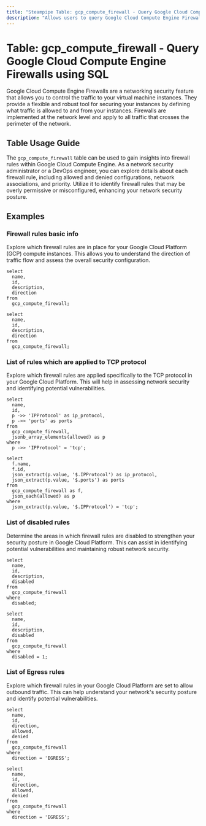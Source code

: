 ```yaml
---
title: "Steampipe Table: gcp_compute_firewall - Query Google Cloud Compute Engine Firewalls using SQL"
description: "Allows users to query Google Cloud Compute Engine Firewalls, providing insights into firewall rules and their configurations."
---
```


# Table: gcp_compute_firewall - Query Google Cloud Compute Engine Firewalls using SQL

Google Cloud Compute Engine Firewalls are a networking security feature that allows you to control the traffic to your virtual machine instances. They provide a flexible and robust tool for securing your instances by defining what traffic is allowed to and from your instances. Firewalls are implemented at the network level and apply to all traffic that crosses the perimeter of the network.

## Table Usage Guide

The `gcp_compute_firewall` table can be used to gain insights into firewall rules within Google Cloud Compute Engine. As a network security administrator or a DevOps engineer, you can explore details about each firewall rule, including allowed and denied configurations, network associations, and priority. Utilize it to identify firewall rules that may be overly permissive or misconfigured, enhancing your network security posture.

## Examples

### Firewall rules basic info
Explore which firewall rules are in place for your Google Cloud Platform (GCP) compute instances. This allows you to understand the direction of traffic flow and assess the overall security configuration.

```sql+postgres
select
  name,
  id,
  description,
  direction
from
  gcp_compute_firewall;
```

```sql+sqlite
select
  name,
  id,
  description,
  direction
from
  gcp_compute_firewall;
```

### List of rules which are applied to TCP protocol
Explore which firewall rules are applied specifically to the TCP protocol in your Google Cloud Platform. This will help in assessing network security and identifying potential vulnerabilities.

```sql+postgres
select
  name,
  id,
  p ->> 'IPProtocol' as ip_protocol,
  p ->> 'ports' as ports
from
  gcp_compute_firewall,
  jsonb_array_elements(allowed) as p
where
  p ->> 'IPProtocol' = 'tcp';
```

```sql+sqlite
select
  f.name,
  f.id,
  json_extract(p.value, '$.IPProtocol') as ip_protocol,
  json_extract(p.value, '$.ports') as ports
from
  gcp_compute_firewall as f,
  json_each(allowed) as p
where
  json_extract(p.value, '$.IPProtocol') = 'tcp';
```

### List of disabled rules
Determine the areas in which firewall rules are disabled to strengthen your security posture in Google Cloud Platform. This can assist in identifying potential vulnerabilities and maintaining robust network security.

```sql+postgres
select
  name,
  id,
  description,
  disabled
from
  gcp_compute_firewall
where
  disabled;
```

```sql+sqlite
select
  name,
  id,
  description,
  disabled
from
  gcp_compute_firewall
where
  disabled = 1;
```

### List of Egress rules
Explore which firewall rules in your Google Cloud Platform are set to allow outbound traffic. This can help understand your network's security posture and identify potential vulnerabilities.

```sql+postgres
select
  name,
  id,
  direction,
  allowed,
  denied
from
  gcp_compute_firewall
where
  direction = 'EGRESS';
```

```sql+sqlite
select
  name,
  id,
  direction,
  allowed,
  denied
from
  gcp_compute_firewall
where
  direction = 'EGRESS';
```